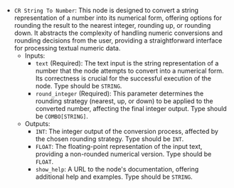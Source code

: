 - `CR String To Number`: This node is designed to convert a string representation of a number into its numerical form, offering options for rounding the result to the nearest integer, rounding up, or rounding down. It abstracts the complexity of handling numeric conversions and rounding decisions from the user, providing a straightforward interface for processing textual numeric data.
    - Inputs:
        - `text` (Required): The text input is the string representation of a number that the node attempts to convert into a numerical form. Its correctness is crucial for the successful execution of the node. Type should be `STRING`.
        - `round_integer` (Required): This parameter determines the rounding strategy (nearest, up, or down) to be applied to the converted number, affecting the final integer output. Type should be `COMBO[STRING]`.
    - Outputs:
        - `INT`: The integer output of the conversion process, affected by the chosen rounding strategy. Type should be `INT`.
        - `FLOAT`: The floating-point representation of the input text, providing a non-rounded numerical version. Type should be `FLOAT`.
        - `show_help`: A URL to the node's documentation, offering additional help and examples. Type should be `STRING`.
